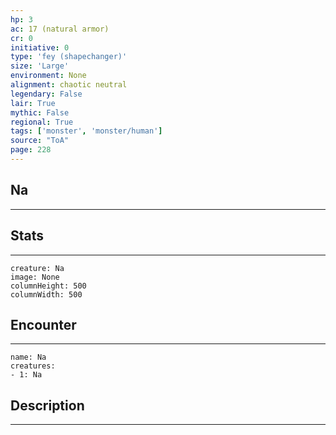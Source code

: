 ```yaml
---
hp: 3
ac: 17 (natural armor)
cr: 0
initiative: 0
type: 'fey (shapechanger)'    
size: 'Large'
environment: None
alignment: chaotic neutral
legendary: False
lair: True
mythic: False
regional: True
tags: ['monster', 'monster/human']
source: "ToA"
page: 228
---
```


## Na
---



## Stats
---

```statblock
creature: Na
image: None
columnHeight: 500
columnWidth: 500
```

## Encounter
---

```encounter-table
name: Na
creatures:
- 1: Na
```

## Description
---




